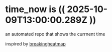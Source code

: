 # time_now is (( 2025-10-09T13:00:00.289Z ))

an automated repo that shows the currnent time

inspired by [breakingheatmap](https://github.com/breakingheatmap/breakingheatmap)